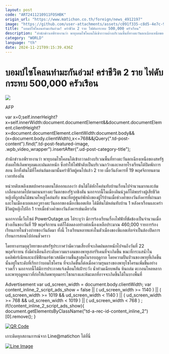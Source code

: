 ```yaml
---
layout: post
code: "ART2411210911FOSHBK"
origin_url: "https://www.matichon.co.th/foreign/news_4912197"
image: "https://github.com/user-attachments/assets/c091f335-c8d5-4e7c-9410-3b6627177309"
title: "บอมบ์ไซโคลนทำมะกันอ่วม! คร่าชีวิต 2 ราย ไฟดับกระทบ 500,000 ครัวเรือน"
description: "สำนักข่าวเอพีรายงานว่า พายุบอมไซโคลนได้เข้ากวาดล้างบริเวณพื้นที่ทางตะวันตกเฉียงเหนือของสหรัฐ ส่งผลให้เกิดพายุลมและฝนตกหนัก ซึ่งทำให้ไฟฟ้าดับเป็นบริเวณกว้างและหลายโรงเรียนได้ปิดพักการสอน อีกทั้งต้นไม้ที่โคล่นล้มลงมานั้นคร่าชีวิตผู้คนไปแล้ว 2 ราย เมื่อวันอังคารที่ 19 พฤศจิกายนตามเวลาท้องถิ่น "
category: "WORLD"
language: "th"
date: 2024-11-21T09:15:39.436Z
---
```


# บอมบ์ไซโคลนทำมะกันอ่วม! คร่าชีวิต 2 ราย ไฟดับกระทบ 500,000 ครัวเรือน

[![](https://www.matichon.co.th/wp-content/uploads/2024/11/72888888.jpg)](https://www.matichon.co.th/wp-content/uploads/2024/11/72888888.jpg)

AFP

var x=0;self.innerHeight?x=self.innerWidth:document.documentElement&&document.documentElement.clientHeight?x=document.documentElement.clientWidth:document.body&&(x=document.body.clientWidth),x<=768&&jQuery(".td-post-content").find(".td-post-featured-image, .wpb\_video\_wrapper").insertAfter(".ud-post-category-title");

สำนักข่าวเอพีรายงานว่า พายุบอมไซโคลนได้เข้ากวาดล้างบริเวณพื้นที่ทางตะวันตกเฉียงเหนือของสหรัฐ ส่งผลให้เกิดพายุลมและฝนตกหนัก ซึ่งทำให้ไฟฟ้าดับเป็นบริเวณกว้างและหลายโรงเรียนได้ปิดพักการสอน อีกทั้งต้นไม้ที่โคล่นล้มลงมานั้นคร่าชีวิตผู้คนไปแล้ว 2 ราย เมื่อวันอังคารที่ 19 พฤศจิกายนตามเวลาท้องถิ่น

หน่วยดับเพลิงเขตปกครองตอนใต้ออกแถลงว่า ต้นไม้ได้หักโคล่นทับบ้านเรือนไปจำนวนมากและล้มเกลือนกลาดไปตามถนนทางตะวันตกของรัฐวอชิงตัน นอกจากนี้ในเมืองลินน์วูดก็ได้พบร่างผู้เสียชีวิตหญิงที่ถูกต้นไม้ขนาดใหญ่โคล่นทับ ขณะที่อยู่ศูนย์พักผิงของผู้ไร้บ้านเมื่อช่วงค่ำของวันอังคารที่ผ่านมา และในเมืองเบลลเลอวูทางตะวันออกของเมืองซีแอตเทิล ได้มีต้นไม้หล่นทับบ้าน 1 หลังคาเรือนและคร่าชีวิตผู้หญิงไปอีก 1 รายเมื่อช่วงค่ำของวันอังคารเช่นเดียวกัน

นอกจากนี้เว็บไซต์ PowerOutage.us ได้ระบุว่า มีการร้องเรียนเรื่องไฟฟ้าที่ขัดข้องเป็นจำนวนเมื่อช่วงเย็นของวันที่ 19 พฤศจิกายน แต่ก็ได้ลดลงอย่างต่อเนื่องเหลือประมาณ 460,000 รายการร้องเรียนภายในช่วงบ่ายของวันถัดมา ทั้งนี้ โรงเรียนหลายแห่งในตัวเมืองของซีแอตเทิลจำเป็นต้องปิดการเรียนการสอนไปก่อนชั่วคราว

โดยทางกรมอุตุวิทยาของสหรัฐประกาศว่ามีความเสี่ยงที่จะเกิดฝนตกหนักไปจนถึงวันที่ 22 พฤศจิกายน ยังมีคำเตือนถึงระดับความแรงลมของพายุเฮอร์ริเคนที่จะเกิดขึ้น ขณะที่กระแสน้ำในแคลิฟอร์เนียและแปซิฟิกนอร์ธเวสต์มีความชื้นสูงสุดในรอบฤดูกาล โดยความปั่นป่วนของพายุที่เกิดขึ้นนั้นอยู่ในระดับที่เรียกว่าบอมไซโครน ที่จะเกิดขึ้นก็ต่อเมื่อความรุนแรงของพายุไซโครนเพิ่มขึ้นอย่างรวดเร็ว นอกจากนี้ได้มีการประกาศแจ้งเตือนให้เฝ้าระวัง น้ำท่วมเฉียบพลัน หินถล่ม ตะกอนไหลหลาก และพายุฤดูหนาวที่ก่อให้เกิดพายุลมกระโชกแรงและหิมะตกที่อาจจะเกิดขึ้นได้ในบางพื้นที่

Advertisement var ud\_screen\_width = document.body.clientWidth; var content\_inline\_2\_script\_ads\_show = false || ( ud\_screen\_width >= 1140 ) || ( ud\_screen\_width >= 1019 && ud\_screen\_width < 1140 ) || ( ud\_screen\_width >= 768 && ud\_screen\_width < 1019 ) || ( ud\_screen\_width < 768 ) ; if(!content\_inline\_2\_script\_ads\_show){ document.getElementsByClassName("td-a-rec-id-content\_inline\_2")\[0\].remove(); }

[![QR Code](https://github.com/user-attachments/assets/60429392-3646-4dd4-8897-04ab93de1483)](https://lin.ee/ht0nDxX)

เกาะติดทุกสถานการณ์จาก Line@matichon ได้ที่นี่

[![Line Image](https://github.com/user-attachments/assets/71e6ffca-7224-418b-a4da-95ec3ea49f97)](https://lin.ee/ht0nDxX)